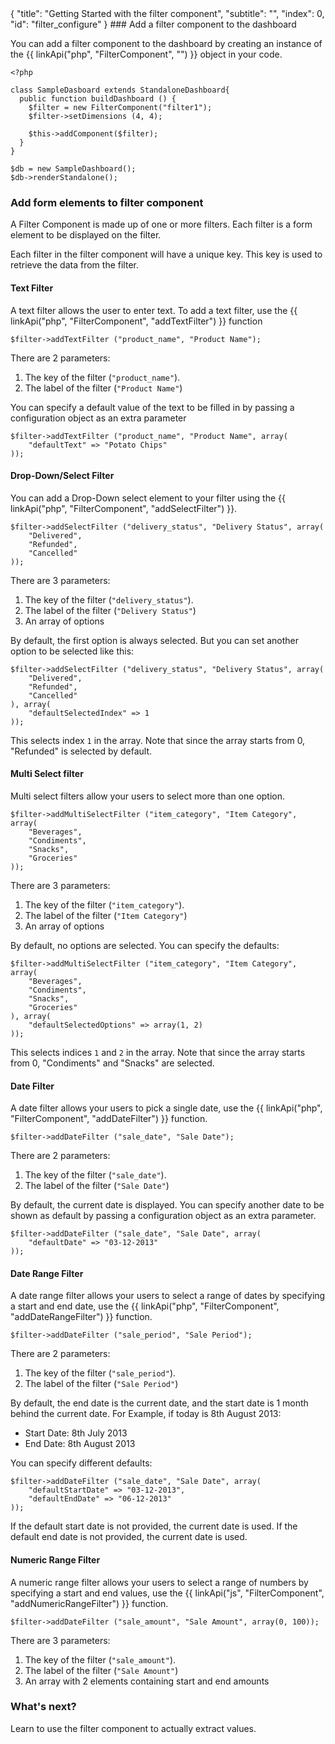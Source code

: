 <meta>
{
	"title": "Getting Started with the filter component",
	"subtitle": "",
	"index": 0,
	"id": "filter_configure"
}
</meta>
### Add a filter component to the dashboard

You can add a filter component to the dashboard by creating an instance of the {{ linkApi("php", "FilterComponent", "") }} object in your code.

~~~
<?php

class SampleDasboard extends StandaloneDashboard{
  public function buildDashboard () {
    $filter = new FilterComponent("filter1");
    $filter->setDimensions (4, 4);

    $this->addComponent($filter);
  }
}

$db = new SampleDashboard();
$db->renderStandalone();
~~~

### Add form elements to filter component

A Filter Component is made up of one or more filters. Each filter is a form element to be displayed on the filter.

Each filter in the filter component will have a unique key. This key is used to retrieve the data from the filter.

#### Text Filter

A text filter allows the user to enter text. To add a text filter, use the {{ linkApi("php", "FilterComponent", "addTextFilter") }} function

~~~
$filter->addTextFilter ("product_name", "Product Name");
~~~

There are 2 parameters:

1. The key of the filter (`"product_name"`).
2. The label of the filter (`"Product Name"`)

You can specify a default value of the text to be filled in by passing a configuration object as an extra parameter

~~~
$filter->addTextFilter ("product_name", "Product Name", array(
	"defaultText" => "Potato Chips"
));
~~~

#### Drop-Down/Select Filter

You can add a Drop-Down select element to your filter using the {{ linkApi("php", "FilterComponent", "addSelectFilter") }}.

~~~
$filter->addSelectFilter ("delivery_status", "Delivery Status", array(
	"Delivered",
	"Refunded",
	"Cancelled"
));
~~~

There are 3 parameters:

1. The key of the filter (`"delivery_status"`).
2. The label of the filter (`"Delivery Status"`)
3. An array of options

By default, the first option is always selected. But you can set another option to be selected like this:

~~~
$filter->addSelectFilter ("delivery_status", "Delivery Status", array(
	"Delivered",
	"Refunded",
	"Cancelled"
), array(
	"defaultSelectedIndex" => 1
));
~~~

This selects index `1` in the array. Note that since the array starts from 0, "Refunded" is selected by default.

#### Multi Select filter

Multi select filters allow your users to select more than one option.

~~~
$filter->addMultiSelectFilter ("item_category", "Item Category", array(
	"Beverages",
	"Condiments",
	"Snacks",
	"Groceries"
));
~~~

There are 3 parameters:

1. The key of the filter (`"item_category"`).
2. The label of the filter (`"Item Category"`)
3. An array of options 

By default, no options are selected. You can specify the defaults:

~~~
$filter->addMultiSelectFilter ("item_category", "Item Category", array(
	"Beverages",
	"Condiments",
	"Snacks",
	"Groceries"
), array(
	"defaultSelectedOptions" => array(1, 2)
));
~~~

This selects indices `1` and `2` in the array. Note that since the array starts from 0, "Condiments" and "Snacks" are selected.

#### Date Filter

A date filter allows your users to pick a single date, use the {{ linkApi("php", "FilterComponent", "addDateFilter") }} function.

~~~
$filter->addDateFilter ("sale_date", "Sale Date");
~~~

There are 2 parameters:

1. The key of the filter (`"sale_date"`).
2. The label of the filter (`"Sale Date"`)

By default, the current date is displayed. You can specify another date to be shown as default by passing a configuration object as an extra parameter.

~~~
$filter->addDateFilter ("sale_date", "Sale Date", array(
	"defaultDate" => "03-12-2013"
));
~~~

#### Date Range Filter

A date range filter allows your users to select a range of dates by specifying a start and end date, use the {{ linkApi("php", "FilterComponent", "addDateRangeFilter") }} function.

~~~
$filter->addDateFilter ("sale_period", "Sale Period");
~~~

There are 2 parameters:

1. The key of the filter (`"sale_period"`).
2. The label of the filter (`"Sale Period"`)

By default, the end date is the current date, and the start date is 1 month behind the current date. For Example, if today is 8th August 2013:

* Start Date: 8th July 2013
* End Date: 8th August 2013

You can specify different defaults:

~~~
$filter->addDateFilter ("sale_date", "Sale Date", array(
	"defaultStartDate" => "03-12-2013",
	"defaultEndDate" => "06-12-2013"
));
~~~

If the default start date is not provided, the current date is used. If the default end date is not provided, the current date is used.


#### Numeric Range Filter

A numeric range filter allows your users to select a range of numbers by specifying a start and end values, use the {{ linkApi("js", "FilterComponent", "addNumericRangeFilter") }} function.

~~~
$filter->addDateFilter ("sale_amount", "Sale Amount", array(0, 100));
~~~

There are 3 parameters:

1. The key of the filter (`"sale_amount"`).
2. The label of the filter (`"Sale Amount"`)
3. An array with 2 elements containing start and end amounts

### What's next?

Learn to use the filter component to actually extract values.
